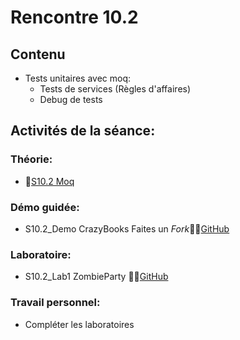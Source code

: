 # Rencontre 10.2

## Contenu
- Tests unitaires avec moq:   
  - Tests de services (Règles d'affaires) 
  - Debug de tests 

## Activités de la séance: 

### Théorie:  
- 🔗[S10.2 Moq](https://cegepedouardmontpetit.sharepoint.com/:i:/r/sites/EDU-E23-420BW5EM-06139/Supports%20de%20cours/00_Gestion/EnConstruction.PNG?csf=1&web=1&e=nzggbd)

### Démo guidée:
- S10.2_Demo CrazyBooks Faites un *Fork*🔗‍💥[GitHub](BRISE)
### Laboratoire:
- S10.2_Lab1 ZombieParty 🔗‍💥[GitHub](BRISE) 

### Travail personnel: 
- Compléter les laboratoires 
